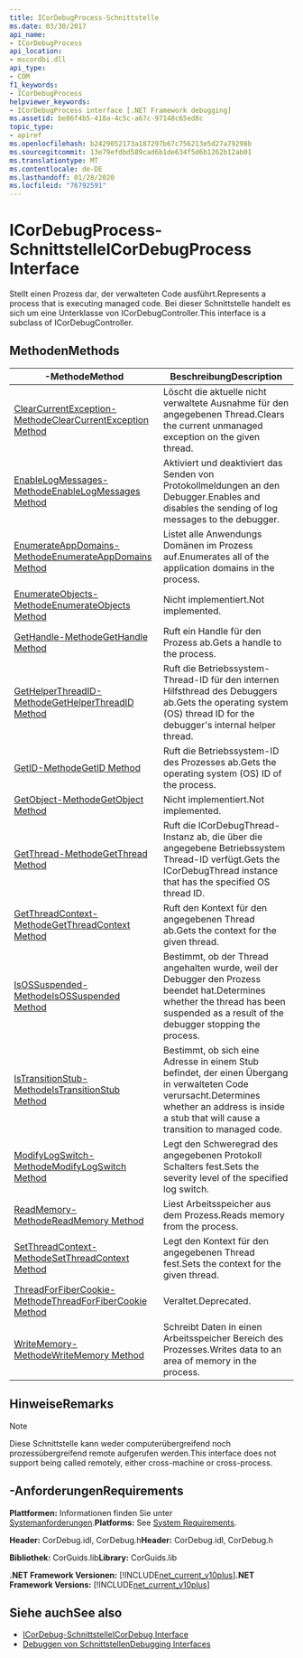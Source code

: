 ```yaml
---
title: ICorDebugProcess-Schnittstelle
ms.date: 03/30/2017
api_name:
- ICorDebugProcess
api_location:
- mscordbi.dll
api_type:
- COM
f1_keywords:
- ICorDebugProcess
helpviewer_keywords:
- ICorDebugProcess interface [.NET Framework debugging]
ms.assetid: be86f4b5-418a-4c5c-a67c-97148c65ed8c
topic_type:
- apiref
ms.openlocfilehash: b2429052173a187297b67c756213e5d27a79298b
ms.sourcegitcommit: 13e79efdbd589cad6b1de634f5d6b1262b12ab01
ms.translationtype: MT
ms.contentlocale: de-DE
ms.lasthandoff: 01/28/2020
ms.locfileid: "76792591"
---
```

# <a name="icordebugprocess-interface"></a><span data-ttu-id="f76ef-102">ICorDebugProcess-Schnittstelle</span><span class="sxs-lookup"><span data-stu-id="f76ef-102">ICorDebugProcess Interface</span></span>
<span data-ttu-id="f76ef-103">Stellt einen Prozess dar, der verwalteten Code ausführt.</span><span class="sxs-lookup"><span data-stu-id="f76ef-103">Represents a process that is executing managed code.</span></span> <span data-ttu-id="f76ef-104">Bei dieser Schnittstelle handelt es sich um eine Unterklasse von ICorDebugController.</span><span class="sxs-lookup"><span data-stu-id="f76ef-104">This interface is a subclass of ICorDebugController.</span></span>  
  
## <a name="methods"></a><span data-ttu-id="f76ef-105">Methoden</span><span class="sxs-lookup"><span data-stu-id="f76ef-105">Methods</span></span>  
  
|<span data-ttu-id="f76ef-106">-Methode</span><span class="sxs-lookup"><span data-stu-id="f76ef-106">Method</span></span>|<span data-ttu-id="f76ef-107">Beschreibung</span><span class="sxs-lookup"><span data-stu-id="f76ef-107">Description</span></span>|  
|------------|-----------------|  
|[<span data-ttu-id="f76ef-108">ClearCurrentException-Methode</span><span class="sxs-lookup"><span data-stu-id="f76ef-108">ClearCurrentException Method</span></span>](icordebugprocess-clearcurrentexception-method.md)|<span data-ttu-id="f76ef-109">Löscht die aktuelle nicht verwaltete Ausnahme für den angegebenen Thread.</span><span class="sxs-lookup"><span data-stu-id="f76ef-109">Clears the current unmanaged exception on the given thread.</span></span>|  
|[<span data-ttu-id="f76ef-110">EnableLogMessages-Methode</span><span class="sxs-lookup"><span data-stu-id="f76ef-110">EnableLogMessages Method</span></span>](icordebugprocess-enablelogmessages-method.md)|<span data-ttu-id="f76ef-111">Aktiviert und deaktiviert das Senden von Protokollmeldungen an den Debugger.</span><span class="sxs-lookup"><span data-stu-id="f76ef-111">Enables and disables the sending of log messages to the debugger.</span></span>|  
|[<span data-ttu-id="f76ef-112">EnumerateAppDomains-Methode</span><span class="sxs-lookup"><span data-stu-id="f76ef-112">EnumerateAppDomains Method</span></span>](icordebugprocess-enumerateappdomains-method.md)|<span data-ttu-id="f76ef-113">Listet alle Anwendungs Domänen im Prozess auf.</span><span class="sxs-lookup"><span data-stu-id="f76ef-113">Enumerates all of the application domains in the process.</span></span>|  
|[<span data-ttu-id="f76ef-114">EnumerateObjects-Methode</span><span class="sxs-lookup"><span data-stu-id="f76ef-114">EnumerateObjects Method</span></span>](icordebugprocess-enumerateobjects-method.md)|<span data-ttu-id="f76ef-115">Nicht implementiert.</span><span class="sxs-lookup"><span data-stu-id="f76ef-115">Not implemented.</span></span>|  
|[<span data-ttu-id="f76ef-116">GetHandle-Methode</span><span class="sxs-lookup"><span data-stu-id="f76ef-116">GetHandle Method</span></span>](icordebugprocess-gethandle-method.md)|<span data-ttu-id="f76ef-117">Ruft ein Handle für den Prozess ab.</span><span class="sxs-lookup"><span data-stu-id="f76ef-117">Gets a handle to the process.</span></span>|  
|[<span data-ttu-id="f76ef-118">GetHelperThreadID-Methode</span><span class="sxs-lookup"><span data-stu-id="f76ef-118">GetHelperThreadID Method</span></span>](icordebugprocess-gethelperthreadid-method.md)|<span data-ttu-id="f76ef-119">Ruft die Betriebssystem-Thread-ID für den internen Hilfsthread des Debuggers ab.</span><span class="sxs-lookup"><span data-stu-id="f76ef-119">Gets the operating system (OS) thread ID for the debugger's internal helper thread.</span></span>|  
|[<span data-ttu-id="f76ef-120">GetID-Methode</span><span class="sxs-lookup"><span data-stu-id="f76ef-120">GetID Method</span></span>](icordebugprocess-getid-method.md)|<span data-ttu-id="f76ef-121">Ruft die Betriebssystem-ID des Prozesses ab.</span><span class="sxs-lookup"><span data-stu-id="f76ef-121">Gets the operating system (OS) ID of the process.</span></span>|  
|[<span data-ttu-id="f76ef-122">GetObject-Methode</span><span class="sxs-lookup"><span data-stu-id="f76ef-122">GetObject Method</span></span>](icordebugprocess-getobject-method.md)|<span data-ttu-id="f76ef-123">Nicht implementiert.</span><span class="sxs-lookup"><span data-stu-id="f76ef-123">Not implemented.</span></span>|  
|[<span data-ttu-id="f76ef-124">GetThread-Methode</span><span class="sxs-lookup"><span data-stu-id="f76ef-124">GetThread Method</span></span>](icordebugprocess-getthread-method.md)|<span data-ttu-id="f76ef-125">Ruft die ICorDebugThread-Instanz ab, die über die angegebene Betriebssystem Thread-ID verfügt.</span><span class="sxs-lookup"><span data-stu-id="f76ef-125">Gets the ICorDebugThread instance that has the specified OS thread ID.</span></span>|  
|[<span data-ttu-id="f76ef-126">GetThreadContext-Methode</span><span class="sxs-lookup"><span data-stu-id="f76ef-126">GetThreadContext Method</span></span>](icordebugprocess-getthreadcontext-method.md)|<span data-ttu-id="f76ef-127">Ruft den Kontext für den angegebenen Thread ab.</span><span class="sxs-lookup"><span data-stu-id="f76ef-127">Gets the context for the given thread.</span></span>|  
|[<span data-ttu-id="f76ef-128">IsOSSuspended-Methode</span><span class="sxs-lookup"><span data-stu-id="f76ef-128">IsOSSuspended Method</span></span>](icordebugprocess-isossuspended-method.md)|<span data-ttu-id="f76ef-129">Bestimmt, ob der Thread angehalten wurde, weil der Debugger den Prozess beendet hat.</span><span class="sxs-lookup"><span data-stu-id="f76ef-129">Determines whether the thread has been suspended as a result of the debugger stopping the process.</span></span>|  
|[<span data-ttu-id="f76ef-130">IsTransitionStub-Methode</span><span class="sxs-lookup"><span data-stu-id="f76ef-130">IsTransitionStub Method</span></span>](icordebugprocess-istransitionstub-method.md)|<span data-ttu-id="f76ef-131">Bestimmt, ob sich eine Adresse in einem Stub befindet, der einen Übergang in verwalteten Code verursacht.</span><span class="sxs-lookup"><span data-stu-id="f76ef-131">Determines whether an address is inside a stub that will cause a transition to managed code.</span></span>|  
|[<span data-ttu-id="f76ef-132">ModifyLogSwitch-Methode</span><span class="sxs-lookup"><span data-stu-id="f76ef-132">ModifyLogSwitch Method</span></span>](icordebugprocess-modifylogswitch-method.md)|<span data-ttu-id="f76ef-133">Legt den Schweregrad des angegebenen Protokoll Schalters fest.</span><span class="sxs-lookup"><span data-stu-id="f76ef-133">Sets the severity level of the specified log switch.</span></span>|  
|[<span data-ttu-id="f76ef-134">ReadMemory-Methode</span><span class="sxs-lookup"><span data-stu-id="f76ef-134">ReadMemory Method</span></span>](icordebugprocess-readmemory-method.md)|<span data-ttu-id="f76ef-135">Liest Arbeitsspeicher aus dem Prozess.</span><span class="sxs-lookup"><span data-stu-id="f76ef-135">Reads memory from the process.</span></span>|  
|[<span data-ttu-id="f76ef-136">SetThreadContext-Methode</span><span class="sxs-lookup"><span data-stu-id="f76ef-136">SetThreadContext Method</span></span>](icordebugprocess-setthreadcontext-method.md)|<span data-ttu-id="f76ef-137">Legt den Kontext für den angegebenen Thread fest.</span><span class="sxs-lookup"><span data-stu-id="f76ef-137">Sets the context for the given thread.</span></span>|  
|[<span data-ttu-id="f76ef-138">ThreadForFiberCookie-Methode</span><span class="sxs-lookup"><span data-stu-id="f76ef-138">ThreadForFiberCookie Method</span></span>](icordebugprocess-threadforfibercookie-method.md)|<span data-ttu-id="f76ef-139">Veraltet.</span><span class="sxs-lookup"><span data-stu-id="f76ef-139">Deprecated.</span></span>|  
|[<span data-ttu-id="f76ef-140">WriteMemory-Methode</span><span class="sxs-lookup"><span data-stu-id="f76ef-140">WriteMemory Method</span></span>](icordebugprocess-writememory-method.md)|<span data-ttu-id="f76ef-141">Schreibt Daten in einen Arbeitsspeicher Bereich des Prozesses.</span><span class="sxs-lookup"><span data-stu-id="f76ef-141">Writes data to an area of memory in the process.</span></span>|  
  
## <a name="remarks"></a><span data-ttu-id="f76ef-142">Hinweise</span><span class="sxs-lookup"><span data-stu-id="f76ef-142">Remarks</span></span>  
  
> [!NOTE]
> <span data-ttu-id="f76ef-143">Diese Schnittstelle kann weder computerübergreifend noch prozessübergreifend remote aufgerufen werden.</span><span class="sxs-lookup"><span data-stu-id="f76ef-143">This interface does not support being called remotely, either cross-machine or cross-process.</span></span>  
  
## <a name="requirements"></a><span data-ttu-id="f76ef-144">-Anforderungen</span><span class="sxs-lookup"><span data-stu-id="f76ef-144">Requirements</span></span>  
 <span data-ttu-id="f76ef-145">**Plattformen:** Informationen finden Sie unter [Systemanforderungen](../../../../docs/framework/get-started/system-requirements.md).</span><span class="sxs-lookup"><span data-stu-id="f76ef-145">**Platforms:** See [System Requirements](../../../../docs/framework/get-started/system-requirements.md).</span></span>  
  
 <span data-ttu-id="f76ef-146">**Header:** CorDebug.idl, CorDebug.h</span><span class="sxs-lookup"><span data-stu-id="f76ef-146">**Header:** CorDebug.idl, CorDebug.h</span></span>  
  
 <span data-ttu-id="f76ef-147">**Bibliothek:** CorGuids.lib</span><span class="sxs-lookup"><span data-stu-id="f76ef-147">**Library:** CorGuids.lib</span></span>  
  
 <span data-ttu-id="f76ef-148">**.NET Framework Versionen:** [!INCLUDE[net_current_v10plus](../../../../includes/net-current-v10plus-md.md)]</span><span class="sxs-lookup"><span data-stu-id="f76ef-148">**.NET Framework Versions:** [!INCLUDE[net_current_v10plus](../../../../includes/net-current-v10plus-md.md)]</span></span>  
  
## <a name="see-also"></a><span data-ttu-id="f76ef-149">Siehe auch</span><span class="sxs-lookup"><span data-stu-id="f76ef-149">See also</span></span>

- [<span data-ttu-id="f76ef-150">ICorDebug-Schnittstelle</span><span class="sxs-lookup"><span data-stu-id="f76ef-150">ICorDebug Interface</span></span>](icordebug-interface.md)
- [<span data-ttu-id="f76ef-151">Debuggen von Schnittstellen</span><span class="sxs-lookup"><span data-stu-id="f76ef-151">Debugging Interfaces</span></span>](debugging-interfaces.md)
